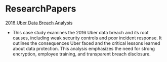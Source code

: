 # ResearchPapers

[2016 Uber Data Breach Analysis](https://github.com/Matt7546/ResearchPapers/blob/main/Uber_Data_Breach_Analysis_Matthew_Thomas.pdf)
- This case study examines the 2016 Uber data breach and its root causes, including weak security controls and poor incident response. It outlines the consequences Uber faced and the critical lessons learned about data protection. This analysis emphasizes the need for strong encryption, employee training, and transparent breach disclosure.
